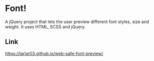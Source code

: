 # Font!
A jQuery project that lets the user preview different font styles, size and weight. It uses HTML, SCSS and jQuery.

## Link
https://larlar03.github.io/web-safe-font-preview/
